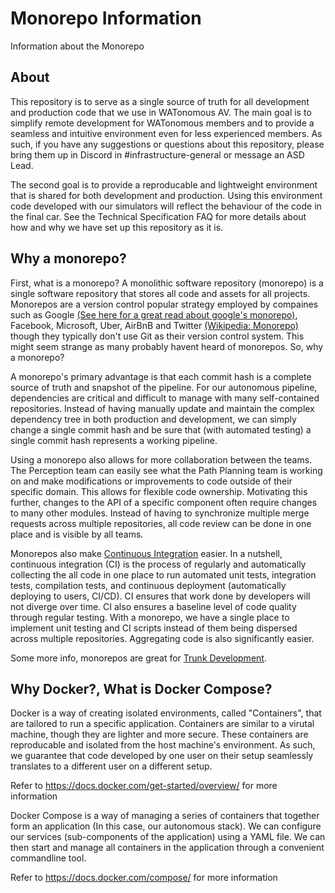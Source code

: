 # Monorepo Information

Information about the Monorepo

## About

This repository is to serve as a single source of truth for all development and production code that we use in WATonomous AV. The main goal is to simplify remote development for WATonomous members and to provide a seamless and intuitive environment even for less experienced members. As such, if you have any suggestions or questions about this repository, please bring them up in Discord in #infrastructure-general or message an ASD Lead. 

The second goal is to provide a reproducable and lightweight environment that is shared for both development and production. Using this environment code developed with our simulators will reflect the behaviour of the code in the final car. See the Technical Specification FAQ for more details about how and why we have set up this repository as it is.

## Why a monorepo?

First, what is a monorepo? A monolithic software repository (monorepo) is a single software repository that stores all code and assets for all projects. Monorepos are a version control popular strategy employed by compaines such as Google [(See here for a great read about google's monorepo)](https://cacm.acm.org/magazines/2016/7/204032-why-google-stores-billions-of-lines-of-code-in-a-single-repository/fulltext), Facebook, Microsoft, Uber, AirBnB and Twitter [(Wikipedia: Monorepo)](https://en.wikipedia.org/wiki/Monorepo) though they typically don't use Git as their version control system. This might seem strange as many probably havent heard of monorepos. So, why a monorepo?

A monorepo's primary advantage is that each commit hash is a complete source of truth and snapshot of the pipeline. For our autonomous pipeline, dependencies are critical and difficult to manage with many self-contained repositories. Instead of having manually update and maintain the complex dependency tree in both production and development, we can simply change a single commit hash and be sure that (with automated testing) a single commit hash represents a working pipeline.

Using a monorepo also allows for more collaboration between the teams. The Perception team can easily see what the Path Planning team is working on and make modifications or improvements to code outside of their specific domain. This allows for flexible code ownership. Motivating this further, changes to the API of a specific component often require changes to many other modules. Instead of having to synchronize multiple merge requests across multiple repositories, all code review can be done in one place and is visible by all teams. 

Monorepos also make [Continuous Integration](https://en.wikipedia.org/wiki/Continuous_integration) easier. In a nutshell, continuous integration (CI) is the process of regularly and automatically collecting the all code in one place to run automated unit tests, integration tests, compilation tests, and continuous deployment (automatically deploying to users, CI/CD). CI ensures that work done by developers will not diverge over time. CI also ensures a baseline level of code quality through regular testing.  With a monorepo, we have a single place to implement unit testing and CI scripts instead of them being dispersed across multiple repositories. Aggregating code is also significantly easier.

Some more info, monorepos are great for [Trunk Development](https://trunkbaseddevelopment.com/).

## Why Docker?, What is Docker Compose?

Docker is a way of creating isolated environments, called "Containers", that are tailored to run a specific application. Containers are similar to a virutal machine, though they are lighter and more secure. These containers are reproducable and isolated from the host machine's environment. As such, we guarantee that code developed by one user on their setup seamlessly translates to a different user on a different setup.

Refer to https://docs.docker.com/get-started/overview/ for more information

Docker Compose is a way of managing a series of containers that together form an application (In this case, our autonomous stack). We can configure our services (sub-components of the application) using a YAML file. We can then start and manage all containers in the application through a convenient commandline tool.

Refer to https://docs.docker.com/compose/ for more information
